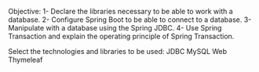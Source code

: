  Objective:
1- Declare the libraries necessary to be able to work with a database.
2- Configure Spring Boot to be able to connect to a database.
3- Manipulate with a database using the Spring JDBC.
4- Use Spring Transaction and explain the operating principle of Spring Transaction.

Select the technologies and libraries to be used:
JDBC
MySQL
Web
Thymeleaf
